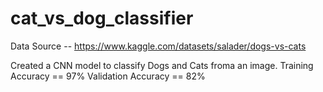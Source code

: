 # cat_vs_dog_classifier


Data Source -- https://www.kaggle.com/datasets/salader/dogs-vs-cats

Created a CNN model to classify Dogs and Cats froma an image.
Training Accuracy == 97%
Validation Accuracy == 82%
